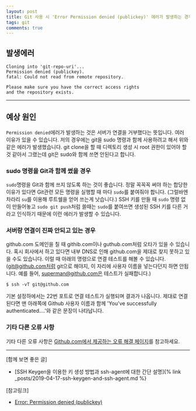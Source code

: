 ```yaml
---
layout: post
title: Git 사용 시 'Error Permission denied (publickey)' 에러가 발생하는 경우
tags: git
comments: true
---
```

    
## 발생에러
```
Cloning into 'git-repo-uri'...
Permission denied (publickey).
fatal: Could not read from remote repository.

Please make sure you have the correct access rights
and the repository exists.
```

---

## 예상 원인
```Permission denied```에러가 발생하는 것은 서버가 연결을 거부했다는 뜻입니다. 여러 이유가 있을 수 있습니다. 저의 경우에는 git을 sudo 명령과 함께 사용하려고 해서 위와 같은 에러가 발생했습니다. git clone을 할 때 디렉토리 생성 시 root 권한이 있어야 할 것 같아서 그랬는데 git은 sudo와 함께 쓰면 안된다고 합니다.   
     
### sudo 명령을 Git과 함께 썼을 경우
```sudo```명령을 Git과 함께 쓰지 않도록 하는 것이 좋습니다. 정말 꼭꼭꼭 써야 하는 합당한 이유가 있다면 Git관련 모든 명령을 실행할 때 마다 ```sudo```를 붙여줘야 합니다. (그럴바엔 차라리 ```su```를 이용해 루트쉘을 얻어 쓰는게 낫습니다.) SSH 키를 만들 때 ```sudo``` 명령 없이 만들어놓고 ```sudo git push```처럼 쓸때는 ```sudo```를 붙여쓰면 생성된 SSH 키를 다른 거라고 인식하기 때문에 이런 에러가 발생할 수 있습니다.     
     
### 서버랑 연결이 진짜 안되고 있는 경우
github.com 도메인을 칠 때 githib.com이나 guthub.com처럼 오타가 있을 수 있습니다. 혹시 회사에서 하고 있다면 내부 DNS로 인해 github.com을 제대로 찾지 못하고 있을 수도 있습니다. 이럴 때 아래의 명령으로 연결 테스트를 해볼 수 있습니다. (git@github.com처럼 git으로 해야지, 이 자리에 사용자 이름을 넣는다던지 하면 안됩니다. 예를 들어, superman@github.com은 테스트가 실패합니다.)      
      
```
$ ssh -vT git@github.com
```
    
기본 설정하에서는 22번 포트로 연결 테스트가 실행되며 결과가 나옵니다. 제대로 연결된다면 맨 아래쪽에 Github 사용자 이름과 함께 'You've successfully authenticated....'와 같은 문장이 나타납니다.    
    
### 기타 다른 오류 사항
기타 다른 오류 사항은 [Github.com에서 제공하는 오류 해결 페이지](https://help.github.com/en/articles/error-permission-denied-publickey)를 참고하세요.    
      
---

[함께 보면 좋은 글]
* [SSH Keygen을 이용한 키 생성 방법과 ssh-agent에 대한 간단 설명]{% link _posts/2019-04-17-ssh-keygen-and-ssh-agent.md %}

[참고링크]
* [Error: Permission denied (publickey)](https://help.github.com/en/articles/error-permission-denied-publickey)